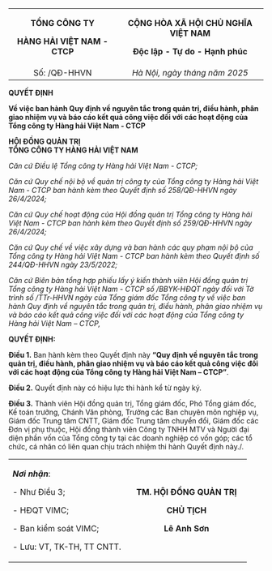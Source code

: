 <table>
<colgroup>
<col style="width: 42%" />
<col style="width: 57%" />
</colgroup>
<tbody>
<tr>
<td style="text-align: center;"><p><strong>TỔNG CÔNG TY</strong></p>
<p><strong>HÀNG HẢI VIỆT NAM - CTCP</strong></p></td>
<td style="text-align: center;"><p><strong>CỘNG HÒA XÃ HỘI CHỦ NGHĨA
VIỆT NAM</strong></p>
<p><strong>Độc lập - Tự do - Hạnh phúc</strong></p></td>
</tr>
<tr>
<td style="text-align: center;">Số: /QĐ-HHVN</td>
<td style="text-align: center;"><em>Hà Nội, ngày tháng năm
2025</em></td>
</tr>
</tbody>
</table>

**QUYẾT ĐỊNH**

**Về việc ban hành Quy định về nguyên tắc trong quản trị, điều hành,
phân giao nhiệm vụ và báo cáo kết quả công việc đối với các hoạt động
của Tổng công ty Hàng hải Việt Nam - CTCP**

**HỘI ĐỒNG QUẢN TRỊ  
TỔNG CÔNG TY HÀNG HẢI VIỆT NAM**

*Căn cứ Điều lệ Tổng công ty Hàng hải Việt Nam - CTCP;*

*Căn cứ Quy chế nội bộ về quản trị công ty của Tổng công ty Hàng hải
Việt Nam - CTCP ban hành kèm theo Quyết định số 258/QĐ-HHVN ngày
26/4/2024;*

*Căn cứ Quy chế hoạt động của Hội đồng quản trị Tổng công ty Hàng hải
Việt Nam - CTCP ban hành kèm theo Quyết định số 259/QĐ-HHVN ngày
26/4/2024;*

*Căn cứ Quy chế về việc xây dựng và ban hành các quy phạm nội bộ của
Tổng công ty Hàng hải Việt Nam - CTCP ban hành kèm theo Quyết định số
244/QĐ-HHVN ngày 23/5/2022;*

*Căn cứ Biên bản tổng hợp phiếu lấy ý kiến thành viên Hội đồng quản trị
Tổng công ty Hàng hải Việt Nam - CTCP số /BBYK-HĐQT ngày đối với Tờ
trình số /TTr-HHVN ngày của Tổng giám đốc Tổng công ty về việc ban hành
Quy định về nguyên tắc trong quản trị, điều hành, phân giao nhiệm vụ và
báo cáo kết quả công việc đối với các hoạt động của Tổng công ty Hàng
hải Việt Nam – CTCP,*

**QUYẾT ĐỊNH:**

**Điều 1.** Ban hành kèm theo Quyết định này **“**Quy định về nguyên tắc
trong quản trị, điều hành, phân giao nhiệm vụ và báo cáo kết quả công
việc đối với các hoạt động của Tổng công ty Hàng hải Việt Nam –
CTCP**”**.

**Điều 2.** Quyết định này có hiệu lực thi hành kể từ ngày ký.

**Điều 3.** Thành viên Hội đồng quản trị, Tổng giám đốc, Phó Tổng giám
đốc, Kế toán trưởng, Chánh Văn phòng, Trưởng các Ban chuyên môn nghiệp
vụ, Giám đốc Trung tâm CNTT, Giám đốc Trung tâm chuyển đổi, Giám đốc các
Đơn vị phụ thuộc, Hội đồng thành viên Công ty TNHH MTV và Người đại diện
phần vốn của Tổng công ty tại các doanh nghiệp có vốn góp; các tổ chức,
cá nhân có liên quan chịu trách nhiệm thi hành Quyết định này./.

<table>
<colgroup>
<col style="width: 49%" />
<col style="width: 50%" />
</colgroup>
<tbody>
<tr>
<td><p><em><strong>Nơi nhận</strong></em>:</p>
<p>- Như Điều 3;</p>
<p>- HĐQT VIMC;</p>
<p>- Ban kiểm soát VIMC;</p>
<p>- Lưu: VT, TK-TH, TT CNTT.</p></td>
<td style="text-align: center;"><p><strong>TM. HỘI ĐỒNG QUẢN
TRỊ</strong></p>
<p><strong>CHỦ TỊCH</strong></p>
<p><strong>Lê Anh Sơn</strong></p></td>
</tr>
</tbody>
</table>
